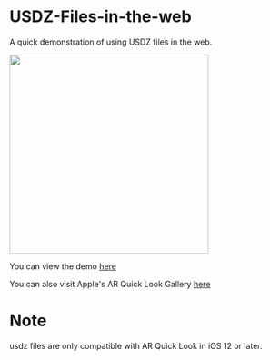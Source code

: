 # USDZ-Files-in-the-web
A quick demonstration of using USDZ files in the web.

<img src="demo.gif" width="350">

You can view the demo [here](https://matt-rempel.github.io/USDZ-Files-in-the-web/index.html)

You can also visit Apple's AR Quick Look Gallery [here](https://developer.apple.com/arkit/gallery/)



# Note
usdz files are only compatible with AR Quick Look in iOS 12 or later.
